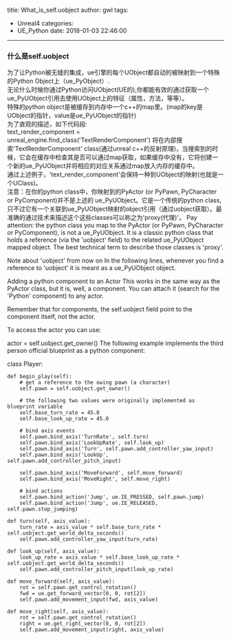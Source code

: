 title: What_is_self.uobject
author: gwl
tags:
  - Unreal4
categories:
  - UE_Python
date: 2018-01-03 22:46:00
---
### 什么是self.uobject
为了让Python被无缝的集成，ue引擎的每个UObject都自动的被映射到一个特殊的Python Object上（ue_PyObject）.  
无论什么时候你通过Python访问UObject(UE的),你都能有效的通过获取一个ue_PyUObject引用去使用UObject上的特征（属性，方法，等等）。  
特殊的python object是被缓存到内存中一个c++的map里。(map的key是UObject的指针，value是ue_PyUObject的指针)  
为了直观的描述，如下代码段:  
	text_render_component = unreal_engine.find_class('TextRenderComponent')
将在内部搜索'TextRenderComponent' class(通过unreal c++的反射原理)，当搜索到的时候，它会在缓存中检查其是否可以通过map获取，如果缓存中没有，它将创建一个新的ue_PyUObject并将相应的对应关系通过map放入内存的缓存中。  
通过上述例子，'text_render_component'会保持一种到UObject的映射(也就是一个UClass)。  
注意：在你的python class中，你映射到的PyActor (or PyPawn, PyCharacter or PyComponent)并不是上述的
ue_PyUObject。它是一个传统的python class,只不过它有一个关联到ue_PyUObject映射的object引用（通过uobject获取）。最准确的通过技术来描述这个这些classes可以称之为'proxy(代理)'。
Pay attention: the python class you map to the PyActor (or PyPawn, PyCharacter or PyComponent), is not a ue_PyUObject. It is a classic python class that holds a reference (via the 'uobject' field) to the related ue_PyUObject mapped object. The best technical term to describe those classes is 'proxy'.

Note about 'uobject' from now on
In the following lines, whenever you find a reference to 'uobject' it is meant as a ue_PyUObject object.

Adding a python component to an Actor
This works in the same way as the PyActor class, but it is, well, a component. You can attach it (search for the 'Python' component) to any actor.

Remember that for components, the self.uobject field point to the component itself, not the actor.

To access the actor you can use:

actor = self.uobject.get_owner()
The following example implements the third person official blueprint as a python component:

class Player:
    
    def begin_play(self):
        # get a reference to the owing pawn (a character)
        self.pawn = self.uobject.get_owner()

        # the following two values were originally implemented as blueprint variable
        self.base_turn_rate = 45.0
        self.base_look_up_rate = 45.0

        # bind axis events
        self.pawn.bind_axis('TurnRate', self.turn)
        self.pawn.bind_axis('LookUpRate', self.look_up)
        self.pawn.bind_axis('Turn', self.pawn.add_controller_yaw_input)
        self.pawn.bind_axis('LookUp', self.pawn.add_controller_pitch_input)

        self.pawn.bind_axis('MoveForward', self.move_forward)
        self.pawn.bind_axis('MoveRight', self.move_right)

        # bind actions
        self.pawn.bind_action('Jump', ue.IE_PRESSED, self.pawn.jump)
        self.pawn.bind_action('Jump', ue.IE_RELEASED, self.pawn.stop_jumping)

    def turn(self, axis_value):
        turn_rate = axis_value * self.base_turn_rate * self.uobject.get_world_delta_seconds()
        self.pawn.add_controller_yaw_input(turn_rate)

    def look_up(self, axis_value):
        look_up_rate = axis_value * self.base_look_up_rate * self.uobject.get_world_delta_seconds()
        self.pawn.add_controller_pitch_input(look_up_rate)

    def move_forward(self, axis_value):
        rot = self.pawn.get_control_rotation()
        fwd = ue.get_forward_vector(0, 0, rot[2])
        self.pawn.add_movement_input(fwd, axis_value)

    def move_right(self, axis_value):
        rot = self.pawn.get_control_rotation()
        right = ue.get_right_vector(0, 0, rot[2])
        self.pawn.add_movement_input(right, axis_value)